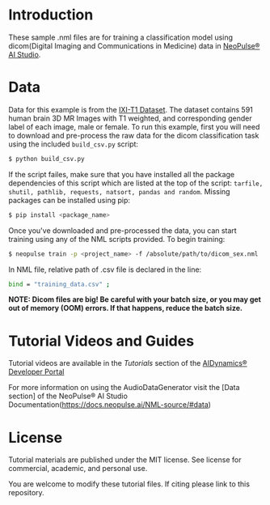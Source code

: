# Introduction
These sample .nml files are for training a classification model using dicom(Digital Imaging and Communications in Medicine) data in [NeoPulse® AI Studio](https://aws.amazon.com/marketplace/pp/B074NDG36S/ref=vdr_rf).

# Data
Data for this example is from the [IXI-T1 Dataset](http://biomedic.doc.ic.ac.uk/brain-development/downloads/IXI/IXI-T1.tar). The dataset contains 591 human brain 3D MR Images with T1 weighted, and corresponding gender label of each image, male or female.
To run this example, first you will need to download and pre-process the raw data for the dicom classification task using the included ```build_csv.py``` script:

```bash
$ python build_csv.py
```

If the script failes, make sure that you have installed all the package dependencies of this script which are listed at the top of the script:
`tarfile, shutil, pathlib, requests, natsort, pandas and random`. Missing packages can be installed using pip:

```bash
$ pip install <package_name>
```

Once you've downloaded and pre-processed the data, you can start training using any of the NML scripts provided. To begin training:
```bash
$ neopulse train -p <project_name> -f /absolute/path/to/dicom_sex.nml
```
In NML file, relative path of .csv file is declared in the line:
```bash
bind = "training_data.csv" ;
```

<b>NOTE: Dicom files are big! Be careful with your batch size, or you may get out of memory (OOM) errors. If that happens, reduce the batch size.</b>

# Tutorial Videos and Guides
Tutorial videos are available in the *Tutorials* section of the [AIDynamics® Developer Portal](https://www.aidynamics.com/ai-developer)

For more information on using the AudioDataGenerator visit the [Data section] of the NeoPulse® AI Studio Documentation(https://docs.neopulse.ai/NML-source/#data)


# License
Tutorial materials are published under the MIT license. See license for commercial, academic, and personal use.

You are welcome to modify these tutorial files. If citing please link to this repository.
